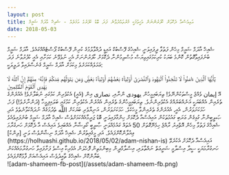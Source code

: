 ```yaml
---
layout: post
title: އައިއެސްއާ ދެކޮޅަށް ކާފަރުންނަށް އެހީވުމަކީ މުރުތައްދުވާނެ ފަދަ ބޮޑު ކުފުރުގެ އަމަލެއް - ޝެއިޚް އާދަމް ޝަމީމް
date: 2018-05-03
---
```

ޝެއިޚް އާދަމް ޝަމީމް މިހެން ފަތުވާ ދީފައިވަނީ ޝެއިޚުގެ ފޭސްބުކް އައިޑީ ދުއްވާލުމުގެ ކުރިން ފޭސްބުކް ޕޯސްޓެއްއްގައެވެ. އާދަމް ޝަމީމް ބުނެފައިވާގޮތުން ކޮންމެ ބަޔަކު ކުރިކަމުގައިވިޔަސް މުސްލިމުންނާ ދެކޮޅަށް ކާފަރުންނަށް އެހީ ނުވެވޭނެ ކަމަށާއި އެއީ ކުފުރުވާނެ ފަދަ ޢަމަލެއްކަމަށެވެ  މިކަމަށް އާދަމް ޝަމީމް ގެނެސްފައިވާ ދަލީލަކީ:
<div class="arabic">
يَٰٓأَيُّهَا ٱلَّذِينَ ءَامَنُوا۟ لَا تَتَّخِذُوا۟ ٱلْيَهُودَ وَٱلنَّصَٰرَىٰٓ أَوْلِيَآءَۘ بَعْضُهُمْ أَوْلِيَآءُ بَعْضٍۚ وَمَن يَتَوَلَّهُم مِّنكُمْ فَإِنَّهُۥ مِنْهُمْۗ إِنَّ ٱللَّهَ لَا يَهْدِى ٱلْقَوْمَ ٱلظَّٰلِمِينَ
</div>
އޭ إيمان ވެއްޖެ މީސްތަކުންނޭވެ! ތިޔަބައިމީހުން يهودى ންނާއި، نصارى އިން (އެއީ) އެކުވެރިން ކަމުގައި ނުބަލާށެވެ! އެއުރެންގެ ތެރެއިން އެއްބަޔަކީ އަނެއްބަޔެއްގެ އެކުވެރިންނެވެ. ތިޔަބައިމީހުންގެ ތެރެއިން އެއުރެން އެކުވެރިން ކަމުގައި ބަލައިފިމީހާ (ދަންނާށެވެ!) ފަހެ، ހަމަކަށަވަރުން، އެއީ، އެއުރެންގެ ތެރެއިންވާ މީހެކެވެ. ހަމަކަށަވަރުން، އަނިޔާވެރި ބަޔަކަށް اللَّه ތެދުމަގެއް ނުދައްކަވާނެތެވެ
އަދި ޞަލީބީންނާ ގުޅިގެން ޢަރަބި ގައުމުތަކުން އައިއެސްއާ ދެކޮޅަށް ހިންގާފައިވަނީ ބޮޑު ޖަރީމާއެއްކަމަށްވެސް ޝެއިޚް އާދަމް ޝަމީމް ބުނެފައިވެއެވެ
ޝެއިޚްގެ ފަތުވާ މިހެން އޮތްއިރު ރާއްޖެ ހިމެނޭގޮތަށް 50 އެތައް ގައުމެއްވަނީ ޞާލީބީ ކޯލިޝާނާ އެއްބައިވެ އައިއެސް އާ ދެކޮޅަށް ހަނގުރާމަ ޢިއުލާންކޮށްފައެވެ. އަދި މީގެއިތުރުން ޝެއިޚް އާދަމް ނިޝާންވެސް ވަނީ [ލިންކު](https://holhuashi.github.io/2018/05/02/adam-nishan-is) އައިއެސްއާ ދެކޮޅަށް އެކުރެވޭ ހަނގުރާމަޔަކީ ސީދާ އިސްލާމީ ޝަރީޢަތް ނައްތާލައި، އިސްލާމްދީން މިބިންމަތިން ފޮހެލަން އެމެރިކާ އިސްވެ ފަށާފައިވާ ހަނގުރާމައެއްކަން ބަޔާންކޮށް ޝެއިޚްގެ ތާއީދުވެސް އައިއެސްއަށް ފާޅުކޮށްފައެވެ.
<br/>
![adam-shameem-fb-post](/assets/adam-shameem-fb.png)
